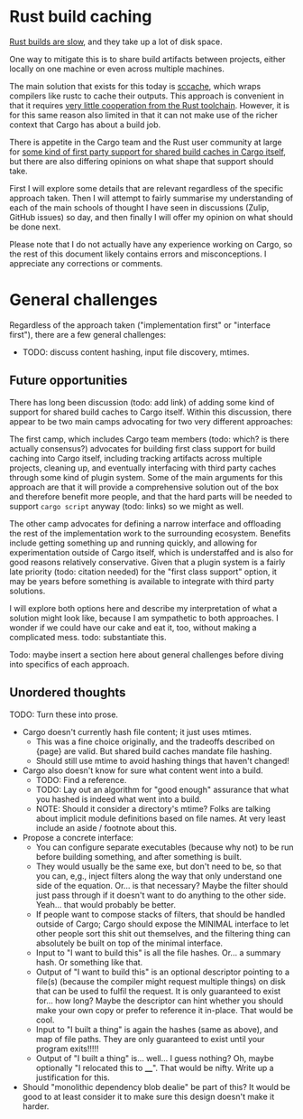 # Rust build caching

[Rust builds are slow](slow-builds.md), and they take up a lot of disk space.

One way to mitigate this is to share build artifacts between projects, either locally on one machine or even across multiple machines.

The main solution that exists for this today is [sccache](https://github.com/mozilla/sccache), which wraps compilers like rustc to cache their outputs. This approach is convenient in that it requires [very little cooperation from the Rust toolchain](https://doc.rust-lang.org/cargo/reference/config.html#buildrustc-wrapper). However, it is for this same reason also limited in that it can not make use of the richer context that Cargo has about a build job.

There is appetite in the Cargo team and the Rust user community at large for [some kind of first party support for shared build caches in Cargo itself](https://github.com/rust-lang/cargo/issues/5931), but there are also differing opinions on what shape that support should take.

First I will explore some details that are relevant regardless of the specific approach taken. Then I will attempt to fairly summarise my understanding of each of the main schools of thought I have seen in discussions (Zulip, GitHub issues) so day, and then finally I will offer my opinion on what should be done next.

Please note that I do not actually have any experience working on Cargo, so the rest of this document likely contains errors and misconceptions. I appreciate any corrections or comments.

# General challenges

Regardless of the approach taken ("implementation first" or "interface first"), there are a few general challenges:

- TODO: discuss content hashing, input file discovery, mtimes.

## Future opportunities

There has long been discussion (todo: add link) of adding some kind of support for shared build caches to Cargo itself. Within this discussion, there appear to be two main camps advocating for two very different approaches:

The first camp, which includes Cargo team members (todo: which? is there actually consensus?) advocates for building first class support for build caching into Cargo itself, including tracking artifacts across multiple projects, cleaning up, and eventually interfacing with third party caches through some kind of plugin system. Some of the main arguments for this approach are that it will provide a comprehensive solution out of the box and therefore benefit more people, and that the hard parts will be needed to support `cargo script` anyway (todo: links) so we might as well.

The other camp advocates for defining a narrow interface and offloading the rest of the implementation work to the surrounding ecosystem. Benefits include getting something up and running quickly, and allowing for experimentation outside of Cargo itself, which is understaffed and is also for good reasons relatively conservative. Given that a plugin system is a fairly late priority (todo: citation needed) for the "first class support" option, it may be years before something is available to integrate with third party solutions.

I will explore both options here and describe my interpretation of what a solution might look like, because I am sympathetic to both approaches. I wonder if we could have our cake and eat it, too, without making a complicated mess. todo: substantiate this.

Todo: maybe insert a section here about general challenges before diving into specifics of each approach.

## Unordered thoughts

TODO: Turn these into prose.

- Cargo doesn't currently hash file content; it just uses mtimes.
  - This was a fine choice originally, and the tradeoffs described on {page} are valid. But shared build caches mandate file hashing.
  - Should still use mtime to avoid hashing things that haven't changed!
- Cargo also doesn't know for sure what content went into a build.
  - TODO: Find a reference.
  - TODO: Lay out an algorithm for "good enough" assurance that what you hashed is indeed what went into a build.
  - NOTE: Should it consider a directory's mtime? Folks are talking about implicit module definitions based on file names. At very least include an aside / footnote about this.
- Propose a concrete interface:
  - You can configure separate executables (because why not) to be run before building something, and after something is built.
  - They would usually be the same exe, but don't need to be, so that you can, e,g., inject filters along the way that only understand one side of the equation. Or... is that necessary? Maybe the filter should just pass through if it doesn't want to do anything to the other side. Yeah... that would probably be better.
  - If people want to compose stacks of filters, that should be handled outside of Cargo; Cargo should expose the MINIMAL interface to let other people sort this shit out themselves, and the filtering thing can absolutely be built on top of the minimal interface.
  - Input to "I want to build this" is all the file hashes. Or... a summary hash. Or something like that.
  - Output of "I want to build this" is an optional descriptor pointing to a file(s) (because the compiler might request multiple things) on disk that can be used to fulfil the request. It is only guaranteed to exist for... how long? Maybe the descriptor can hint whether you should make your own copy or prefer to reference it in-place. That would be cool.
  - Input to "I built a thing" is again the hashes (same as above), and map of file paths. They are only guaranteed to exist until your program exits!!!!!
  - Output of "I built a thing" is... well... I guess nothing? Oh, maybe optionally "I relocated this to **\_\_**". That would be nifty. Write up a justification for this.
- Should "monolithic dependency blob dealie" be part of this? It would be good to at least consider it to make sure this design doesn't make it harder.
